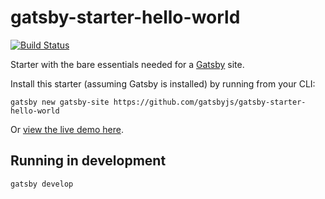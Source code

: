 # gatsby-starter-hello-world
[![Build Status](https://travis-ci.com/tomhibbers/gatsby-site.svg?branch=master)](https://travis-ci.com/tomhibbers/gatsby-site)

Starter with the bare essentials needed for a [Gatsby](https://www.gatsbyjs.org/) site.

Install this starter (assuming Gatsby is installed) by running from your CLI:
```
gatsby new gatsby-site https://github.com/gatsbyjs/gatsby-starter-hello-world
```

Or [view the live demo here](https://gatsby-starter-hello-world-demo.netlify.com/).

## Running in development
`gatsby develop`
